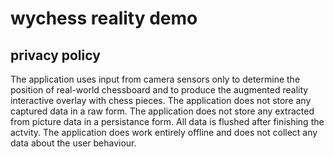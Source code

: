 # wychess reality demo
## privacy policy

The application uses input from camera sensors only to determine the position of real-world chessboard and to produce the augmented reality interactive overlay with chess pieces.
The application does not store any captured data in a raw form.
The application does not store any extracted from picture data in a persistance form. All data is flushed after finishing the actvity.
The application does work entirely offline and does not collect any data about the user behaviour.
